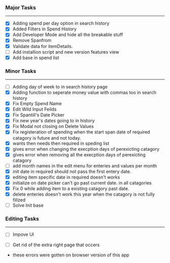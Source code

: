 ### Major Tasks
---
- [X] Adding spend per day option in search history
- [X] Added Filters in Spend History
- [X] Add Developer Mode and hide all the breakable stuff
- [X] Remove Spanfrom
- [X] Validate data for itemDetails.
- [ ] Add installion script and new version features view
- [X] Add base in spend list  

### Minor Tasks
---
- [ ] Adding day of week to in search history page
- [X] Adding function to seperate money value with commas too in search history
- [X] Fix Empty Spend Name
- [X] Edit Wild Input Feilds
- [X] Fix Spantill's Date Picker
- [X] Fix new year's dates going to in history
- [X] Fix Modal not closing on Delete Values
- [X] Fix registeration of spending when the start span date of required catagory is future and not today.
- [X] wants then needs then required in speding list
- [X] gives error when changing the execption days of perexicting catagory
- [X] gives error when removing all the execption days of perexicting catagory
- [ ] add month names in the edit menu for enteries and values per month
- [X] init date in required should not pass the first entery date.
- [X] editing item specific date in required doesn't works
- [X] initialize on date picker can't go past current date. in all catagories
- [X] Fix 0 while adding item to a existing catagory past date.
- [X] delete enteries doesn't work this year when the catagory is not fully fillzed
- [ ] Solve Init base

### Editing Tasks
---
- [ ] Impove UI
- [ ] Get rid of the extra right page that occers


- these errors were gotten on browser version of this app
